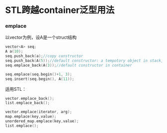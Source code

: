 # STL跨越container泛型用法

### emplace

以vector为例，设A是一个struct结构

```C++
vector<A> seq;
A a(10);
seq.push_back(a);//copy constructor
seq.push_back(A(5));//default constructor: a tempotory object in stack, copy constructor to container
seq.emplace_back(A(3));//default constructor in container

seq.emplace(seq.begin()+1, 3);
seq.insert(seq.begin(), A(11));
```

适用STL：

```C++
vector.emplace_back();
list.emplace_back();

vector.emplace(iterator, arg);
map.emplace(key,value);
unordered_map.emplace(key,value);
list.emplace();
```
